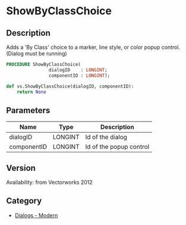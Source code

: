 # ShowByClassChoice

## Description
Adds a 'By Class' choice to a marker, line style, or color popup control.  (Dialog must be running)

```pascal
PROCEDURE ShowByClassChoice(
				dialogID    : LONGINT;
				componentID : LONGINT);
```

```python
def vs.ShowByClassChoice(dialogID, componentID):
    return None
```

## Parameters
|Name|Type|Description|
|---|---|---|
|dialogID|LONGINT|Id of the dialog|
|componentID|LONGINT|Id of the popup control|

## Version
Availability: from Vectorworks 2012

## Category
* [Dialogs - Modern](../Categories/Dialogs%20-%20Modern.md)
